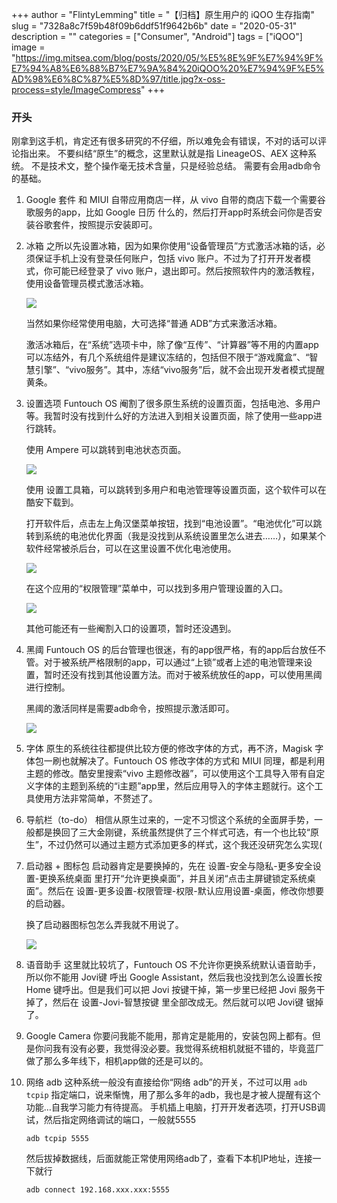 +++
author = "FlintyLemming"
title = "【归档】原生用户的 iQOO 生存指南"
slug = "7328a8c7f59b48f09b6ddf51f9642b6b"
date = "2020-05-31"
description = ""
categories = ["Consumer", "Android"]
tags = ["iQOO"]
image = "https://img.mitsea.com/blog/posts/2020/05/%E5%8E%9F%E7%94%9F%E7%94%A8%E6%88%B7%E7%9A%84%20iQOO%20%E7%94%9F%E5%AD%98%E6%8C%87%E5%8D%97/title.jpg?x-oss-process=style/ImageCompress"
+++

### 开头

刚拿到这手机，肯定还有很多研究的不仔细，所以难免会有错误，不对的话可以评论指出来。
不要纠结“原生”的概念，这里默认就是指 LineageOS、AEX 这种系统。
不是技术文，整个操作毫无技术含量，只是经验总结。
需要有会用adb命令的基础。

1. Google 套件
和 MIUI 自带应用商店一样，从 vivo 自带的商店下载一个需要谷歌服务的app，比如 Google 日历 什么的，然后打开app时系统会问你是否安装谷歌套件，按照提示安装即可。
2. 冰箱
之所以先设置冰箱，因为如果你使用“设备管理员”方式激活冰箱的话，必须保证手机上没有登录任何账户，包括 vivo 账户。不过为了打开开发者模式，你可能已经登录了 vivo 账户，退出即可。然后按照软件内的激活教程，使用设备管理员模式激活冰箱。
    
    ![](https://img.mitsea.com/blog/posts/2020/05/%E5%8E%9F%E7%94%9F%E7%94%A8%E6%88%B7%E7%9A%84%20iQOO%20%E7%94%9F%E5%AD%98%E6%8C%87%E5%8D%97/1.jpg?x-oss-process=style/ImageCompress)
    
    当然如果你经常使用电脑，大可选择“普通 ADB”方式来激活冰箱。
    
    激活冰箱后，在“系统”选项卡中，除了像“互传”、“计算器”等不用的内置app可以冻结外，有几个系统组件是建议冻结的，包括但不限于“游戏魔盒”、“智慧引擎”、“vivo服务”。其中，冻结“vivo服务”后，就不会出现开发者模式提醒黄条。
    
3. 设置选项
Funtouch OS 阉割了很多原生系统的设置页面，包括电池、多用户等。我暂时没有找到什么好的方法进入到相关设置页面，除了使用一些app进行跳转。
    
    使用 Ampere 可以跳转到电池状态页面。
    
    ![](https://img.mitsea.com/blog/posts/2020/05/%E5%8E%9F%E7%94%9F%E7%94%A8%E6%88%B7%E7%9A%84%20iQOO%20%E7%94%9F%E5%AD%98%E6%8C%87%E5%8D%97/2.jpg?x-oss-process=style/ImageCompress)
    
    使用 设置工具箱，可以跳转到多用户和电池管理等设置页面，这个软件可以在酷安下载到。
    
    打开软件后，点击左上角汉堡菜单按钮，找到“电池设置”。“电池优化”可以跳转到系统的电池优化界面（我是没找到从系统设置里怎么进去……），如果某个软件经常被杀后台，可以在这里设置不优化电池使用。
    
    ![](https://img.mitsea.com/blog/posts/2020/05/%E5%8E%9F%E7%94%9F%E7%94%A8%E6%88%B7%E7%9A%84%20iQOO%20%E7%94%9F%E5%AD%98%E6%8C%87%E5%8D%97/3.jpg?x-oss-process=style/ImageCompress)
    
    在这个应用的“权限管理”菜单中，可以找到多用户管理设置的入口。
    
    ![](https://img.mitsea.com/blog/posts/2020/05/%E5%8E%9F%E7%94%9F%E7%94%A8%E6%88%B7%E7%9A%84%20iQOO%20%E7%94%9F%E5%AD%98%E6%8C%87%E5%8D%97/4.jpg?x-oss-process=style/ImageCompress)
    
    其他可能还有一些阉割入口的设置项，暂时还没遇到。
    
4. 黑阈
Funtouch OS 的后台管理也很迷，有的app很严格，有的app后台放任不管。对于被系统严格限制的app，可以通过“上锁”或者上述的电池管理来设置，暂时还没有找到其他设置方法。而对于被系统放任的app，可以使用黑阈进行控制。
    
    黑阈的激活同样是需要adb命令，按照提示激活即可。
    
    ![](https://img.mitsea.com/blog/posts/2020/05/%E5%8E%9F%E7%94%9F%E7%94%A8%E6%88%B7%E7%9A%84%20iQOO%20%E7%94%9F%E5%AD%98%E6%8C%87%E5%8D%97/5.jpg?x-oss-process=style/ImageCompress)
    
5. 字体
原生的系统往往都提供比较方便的修改字体的方式，再不济，Magisk 字体包一刷也就解决了。Funtouch OS 修改字体的方式和 MIUI 同理，都是利用主题的修改。酷安里搜索“vivo 主题修改器”，可以使用这个工具导入带有自定义字体的主题到系统的“i主题”app里，然后应用导入的字体主题就行。这个工具使用方法非常简单，不赘述了。
6. 导航栏（to-do）
相信从原生过来的，一定不习惯这个系统的全面屏手势，一般都是换回了三大金刚键，系统虽然提供了三个样式可选，有一个也比较“原生”，不过仍然可以通过主题方式添加更多的样式，这个我还没研究怎么实现(
7. 启动器 + 图标包
启动器肯定是要换掉的，先在 设置-安全与隐私-更多安全设置-更换系统桌面 里打开“允许更换桌面”，并且关闭“点击主屏键锁定系统桌面”。然后在 设置-更多设置-权限管理-权限-默认应用设置-桌面，修改你想要的启动器。
    
    换了启动器图标包怎么弄我就不用说了。
    
    ![](https://img.mitsea.com/blog/posts/2020/05/%E5%8E%9F%E7%94%9F%E7%94%A8%E6%88%B7%E7%9A%84%20iQOO%20%E7%94%9F%E5%AD%98%E6%8C%87%E5%8D%97/6.jpg?x-oss-process=style/ImageCompress)
    
8. 语音助手
这里就比较坑了，Funtouch OS 不允许你更换系统默认语音助手，所以你不能用 Jovi键 呼出 Google Assistant，然后我也没找到怎么设置长按 Home 键呼出。但是我们可以把 Jovi 按键干掉，第一步里已经把 Jovi 服务干掉了，然后在 设置-Jovi-智慧按键 里全部改成无。然后就可以吧 Jovi键 锯掉了。
9. Google Camera
你要问我能不能用，那肯定是能用的，安装包网上都有。但是你问我有没有必要，我觉得没必要。我觉得系统相机就挺不错的，毕竟蓝厂做了那么多年线下，相机app做的还是可以的。
10. 网络 adb
这种系统一般没有直接给你“网络 adb”的开关，不过可以用 `adb tcpip` 指定端口，说来惭愧，用了那么多年的adb，我也是才被人提醒有这个功能…自我学习能力有待提高。
手机插上电脑，打开开发者选项，打开USB调试，然后指定网络调试的端口，一般就5555
    
    ```
    adb tcpip 5555
    
    ```
    
    然后拔掉数据线，后面就能正常使用网络adb了，查看下本机IP地址，连接一下就行
    
    ```
    adb connect 192.168.xxx.xxx:5555
    
    ```